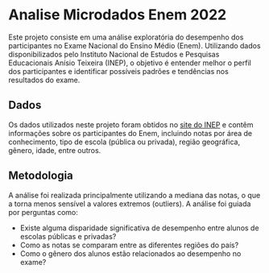 # Analise Microdados Enem 2022

Este projeto consiste em uma análise exploratória do desempenho dos participantes no Exame Nacional do Ensino Médio (Enem). Utilizando dados disponibilizados pelo Instituto Nacional de Estudos e Pesquisas Educacionais Anísio Teixeira (INEP), o objetivo é entender melhor o perfil dos participantes e identificar possíveis padrões e tendências nos resultados do exame.

## Dados

Os dados utilizados neste projeto foram obtidos no [site do INEP](https://www.gov.br/inep/pt-br) e contêm informações sobre os participantes do Enem, incluindo notas por área de conhecimento, tipo de escola (pública ou privada), região geográfica, gênero, idade, entre outros.

## Metodologia

A análise foi realizada principalmente utilizando a mediana das notas, o que a torna menos sensível a valores extremos (outliers). A análise foi guiada por perguntas como:

- Existe alguma disparidade significativa de desempenho entre alunos de escolas públicas e privadas?
- Como as notas se comparam entre as diferentes regiões do país?
- Como o gênero dos alunos estão relacionados ao desempenho no exame?
